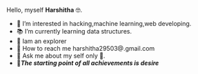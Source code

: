 Hello, myself **Harshitha** 🤓.
- 🧠 I’m interested in hacking,machine learning,web developing.
- 📚 I’m currently learning data structures.
- 🧐 Iam an explorer
- 📧 How to reach me harshitha29503@.gmail.com
- 💬 Ask me about my self only 👻.
- 📝***The starting point of all achievements is desire***

<!---
harshithajoyous/harshithajoyous is a ✨ special ✨ repository because its `README.md` (this file) appears on your GitHub profile.
You can click the Preview link to take a look at your changes.
--->

